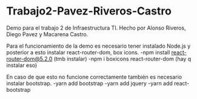 # Trabajo2-Pavez-Riveros-Castro
Demo para el trabajo 2 de Infraestructura TI. Hecho por Alonso Riveros, Diego Pavez y Macarena Castro.

Para el funcionamiento de la demo es necesario tener instalado Node.js y posterior a esto instalar react-router-dom, box icons.
    -npm install react-router-dom@5.2.0   (tmb instalar)
    -npm i boxicons react-router-dom  (hay q instalar eso)
    
En caso de que esto no funcione correctamente también es necesario instalar bootstrap.
    -yarn add bootstrap
    -yarn add jquery
    -yarn add react-bootstrap

